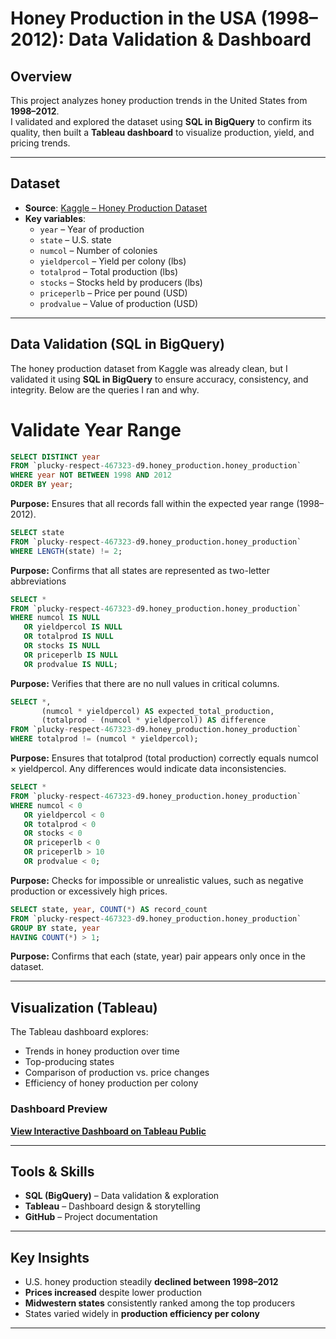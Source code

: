 # Honey Production in the USA (1998–2012): Data Validation & Dashboard

## Overview
This project analyzes honey production trends in the United States from **1998–2012**.  
I validated and explored the dataset using **SQL in BigQuery** to confirm its quality, then built a **Tableau dashboard** to visualize production, yield, and pricing trends.

---

## Dataset
- **Source**: [Kaggle – Honey Production Dataset](https://www.kaggle.com/datasets/jessicali9530/honey-production?utm)
- **Key variables**:  
  - `year` – Year of production  
  - `state` – U.S. state  
  - `numcol` – Number of colonies  
  - `yieldpercol` – Yield per colony (lbs)  
  - `totalprod` – Total production (lbs)  
  - `stocks` – Stocks held by producers (lbs)  
  - `priceperlb` – Price per pound (USD)  
  - `prodvalue` – Value of production (USD)  

---

## Data Validation (SQL in BigQuery)
The honey production dataset from Kaggle was already clean, but I validated it using **SQL in BigQuery** to ensure accuracy, consistency, and integrity. Below are the queries I ran and why.


# Validate Year Range
```sql
SELECT DISTINCT year
FROM `plucky-respect-467323-d9.honey_production.honey_production`
WHERE year NOT BETWEEN 1998 AND 2012
ORDER BY year;
```
**Purpose:** Ensures that all records fall within the expected year range (1998–2012).

```sql
SELECT state
FROM `plucky-respect-467323-d9.honey_production.honey_production`
WHERE LENGTH(state) != 2;
```
**Purpose:** Confirms that all states are represented as two-letter abbreviations

```sql
SELECT *
FROM `plucky-respect-467323-d9.honey_production.honey_production`
WHERE numcol IS NULL
   OR yieldpercol IS NULL
   OR totalprod IS NULL
   OR stocks IS NULL
   OR priceperlb IS NULL
   OR prodvalue IS NULL;
```
**Purpose:** Verifies that there are no null values in critical columns.

```sql
SELECT *, 
       (numcol * yieldpercol) AS expected_total_production,
       (totalprod - (numcol * yieldpercol)) AS difference
FROM `plucky-respect-467323-d9.honey_production.honey_production`
WHERE totalprod != (numcol * yieldpercol);
```
**Purpose:** Ensures that totalprod (total production) correctly equals
numcol × yieldpercol. Any differences would indicate data inconsistencies.

```sql
SELECT *
FROM `plucky-respect-467323-d9.honey_production.honey_production`
WHERE numcol < 0
   OR yieldpercol < 0
   OR totalprod < 0
   OR stocks < 0
   OR priceperlb < 0
   OR priceperlb > 10
   OR prodvalue < 0;
```
**Purpose:** Checks for impossible or unrealistic values, such as negative production or excessively high prices.

```sql
SELECT state, year, COUNT(*) AS record_count
FROM `plucky-respect-467323-d9.honey_production.honey_production`
GROUP BY state, year
HAVING COUNT(*) > 1;
```
**Purpose:** Confirms that each (state, year) pair appears only once in the dataset.

---

## Visualization (Tableau)
The Tableau dashboard explores:  
- Trends in honey production over time  
- Top-producing states  
- Comparison of production vs. price changes  
- Efficiency of honey production per colony  

### Dashboard Preview

[**View Interactive Dashboard on Tableau Public**](https://public.tableau.com/app/profile/micah.wells4903)

---

## Tools & Skills
- **SQL (BigQuery)** – Data validation & exploration  
- **Tableau** – Dashboard design & storytelling  
- **GitHub** – Project documentation  

---

## Key Insights
- U.S. honey production steadily **declined between 1998–2012**  
- **Prices increased** despite lower production  
- **Midwestern states** consistently ranked among the top producers  
- States varied widely in **production efficiency per colony**  

---
